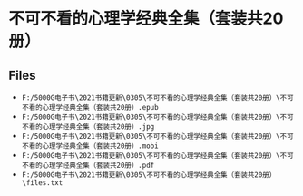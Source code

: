 # 不可不看的心理学经典全集（套装共20册）

## Files

- `F:/5000G电子书\2021书籍更新\0305\不可不看的心理学经典全集（套装共20册）\不可不看的心理学经典全集（套装共20册）.epub`
- `F:/5000G电子书\2021书籍更新\0305\不可不看的心理学经典全集（套装共20册）\不可不看的心理学经典全集（套装共20册）.jpg`
- `F:/5000G电子书\2021书籍更新\0305\不可不看的心理学经典全集（套装共20册）\不可不看的心理学经典全集（套装共20册）.mobi`
- `F:/5000G电子书\2021书籍更新\0305\不可不看的心理学经典全集（套装共20册）\不可不看的心理学经典全集（套装共20册）.pdf`
- `F:/5000G电子书\2021书籍更新\0305\不可不看的心理学经典全集（套装共20册）\files.txt`
